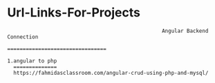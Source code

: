 # Url-Links-For-Projects


                                                      Angular Backend Connection
                                                   ================================

    1.angular to php
      ==============
      https://fahmidasclassroom.com/angular-crud-using-php-and-mysql/
